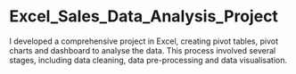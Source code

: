 # Excel_Sales_Data_Analysis_Project
I developed a comprehensive project in Excel, creating pivot tables, pivot charts and dashboard to analyse the data. This process involved several stages, including data cleaning, data pre-processing and data visualisation. 
